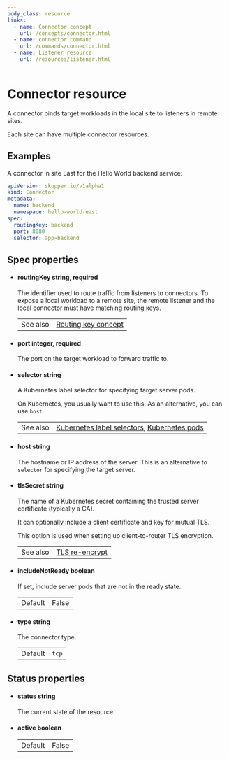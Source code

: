 ```yaml
---
body_class: resource
links:
  - name: Connector concept
    url: /concepts/connector.html
  - name: connector command
    url: /commands/connector.html
  - name: Listener resource
    url: /resources/listener.html
---
```


# Connector resource

<section>

A connector binds target workloads in the local site to
listeners in remote sites.

Each site can have multiple connector resources.

</section>

<section>

## Examples

A connector in site East for the Hello World backend service:

~~~ yaml
apiVersion: skupper.io/v1alpha1
kind: Connector
metadata:
  name: backend
  namespace: hello-world-east
spec:
  routingKey: backend
  port: 8080
  selector: app=backend
~~~

</section>

<section>

## Spec properties

- <h4 id="routingkey">routingKey <span class="property-info">string, required</span></h4>

  The identifier used to route traffic from listeners to
  connectors.  To expose a local workload to a remote
  site, the remote listener and the local connector must
  have matching routing keys.

  | | |
  |-|-|
  | See also | [Routing key concept]({{site_prefix}}/concepts/routing-key.html) |
  

- <h4 id="port">port <span class="property-info">integer, required</span></h4>

  The port on the target workload to forward traffic to.

  

- <h4 id="selector">selector <span class="property-info">string</span></h4>

  A Kubernetes label selector for specifying target server
  pods.
  
  On Kubernetes, you usually want to use this.  As an
  alternative, you can use `host`.

  | | |
  |-|-|
  | See also | [Kubernetes label selectors]({{site_prefix}}https://kubernetes.io/docs/concepts/overview/working-with-objects/labels/#label-selectors), [Kubernetes pods]({{site_prefix}}https://kubernetes.io/docs/concepts/workloads/pods/) |
  

- <h4 id="host">host <span class="property-info">string</span></h4>

  The hostname or IP address of the server.  This is an
  alternative to `selector` for specifying the target
  server.

  

- <h4 id="tlssecret">tlsSecret <span class="property-info">string</span></h4>

  The name of a Kubernetes secret containing the trusted
  server certificate (typically a CA).
  
  It can optionally include a client certificate and key for
  mutual TLS.
  
  This option is used when setting up client-to-router TLS
  encryption.

  | | |
  |-|-|
  | See also | [TLS re-encrypt]({{site_prefix}}) |
  

- <h4 id="includenotready">includeNotReady <span class="property-info">boolean</span></h4>

  If set, include server pods that are not in the ready
  state.

  | | |
  |-|-|
  | Default | False |
  

- <h4 id="type">type <span class="property-info">string</span></h4>

  The connector type.

  | | |
  |-|-|
  | Default | `tcp` |
  

</section>

<section>

## Status properties

- <h4 id="status">status <span class="property-info">string</span></h4>

  The current state of the resource.

  

- <h4 id="active">active <span class="property-info">boolean</span></h4>

  | | |
  |-|-|
  | Default | False |
  

</section>
